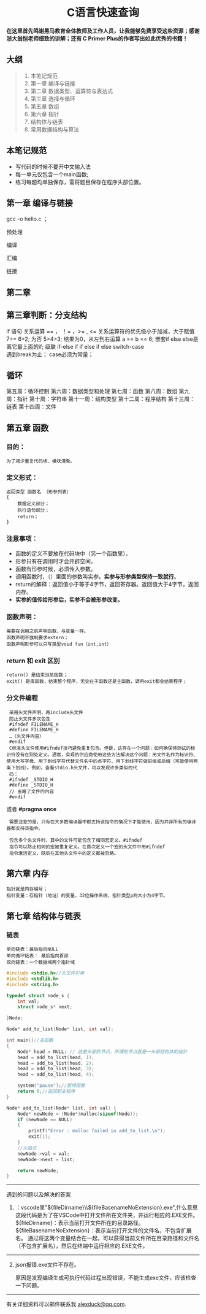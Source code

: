 # <center> C语言快速查询
**在这里首先鸣谢黑马教育全体教师及工作人员，让我能够免费享受这些资源；感谢浙大翁恺老师细致的讲解；还有 C Primer Plus的作者写出如此优秀的书籍！**

## 大纲

> 1. 本笔记规范
> 2. 第一章  编译与链接
> 3. 第二章  数据类型、运算符与表达式
> 4. 第三章  选择与循环
> 5. 第五章  数组
> 6. 第六章 指针
> 7. 结构体与链表
> 8. 常用数据结构与算法

## 本笔记规范

 - 写代码的时候不要开中文输入法  
 - 每一单元仅包含一个main函数;  
 - 练习每题均单独保存，需将题目保存在程序头部位置。

## 第一章 编译与链接

gcc -o hello.c ； 

预处理

编译

汇编

链接

## 第二章 


## 第三章判断：分支结构

if 语句
关系运算 == ， ！= ，>= , <=
    关系运算符的优先级小于加减，大于赋值 7>= 6+2; 为否
    5>4>3; 结果为0，从左到右运算
    a == b == 6;
嵌套if  else
    else是离它最上面的if;
级联 if-else if
    if
    else if
    else
switch-case    
    遇到break为止；
    case必须为常量；
    
## 循环
第五周：循环控制
第六周：数据类型和处理
第七周：函数
第八周：数组
第九周：指针
第十周：字符串
第十一周：结构类型
第十二周：程序结构
第十三周：链表
第十四周：文件



## 第五章 函数
### 目的：
    为了减少重复代码块、模块清晰。
### 定义形式：
    返回类型 函数名 （形参列表）
    {
        数据定义部分；
        执行语句部分；
        return；
    }
### 注意事项：
- 函数的定义不要放在代码块中（另一个函数里），
- 形参只有在调用时才会开辟空间，
- 函数有形参时候，必须传入参数。
- 调用函数时，（）里面的参数叫实参。**实参与形参类型保持一致就行**。
- return的解释：返回值小于等于4字节，返回寄存器。返回值大于4字节，返回内存。
- **实参的值传给形参后，实参不会被形参改变。**

### 函数声明：
    需要在调用之前声明函数，与变量一样。
    函数声明不强制要求extern； 
    函数声明形参可以只写类型void fun（int,int） 

### return 和 exit 区别
    return() 是结束当前函数；
    exit() 是库函数，结束整个程序，无论在子函数还是主函数，调用exit都会结束程序；
### 分文件编程
     采用头文件声明，再include头文件
     防止头文件多次包含
     #ifndef FILENAME_H
     #define FILENAME_H
     …（头文件内容）
     #endif
     C标准头文件使用#ifndef技巧避免重复包含。但是，这存在一个问题：如何确保待测试的标识符没有在别处定义。通常，实现的供应商使用这些方法解决这个问题：用文件名作为标识符、使用大写字母、用下划线字符代替文件名中的点字符、用下划线字符做前缀或后缀（可能使用两条下划线）。例如，查看stdio.h头文件，可以发现许多类似的代
     码：
     #ifndef _STDIO_H
     #define _STDIO_H
     // 省略了文件的内容
     #endif

或者 **#pragma once**

     需要注意的是，只有在大多数编译器中都支持该指令的情况下才能使用，因为并非所有的编译器都支持该指令。
    
     包含多个头文件时，其中的文件可能包含了相同宏定义。#ifndef
     指令可以防止相同的宏被重复定义。在首次定义一个宏的头文件中用#ifndef
     指令激活定义，随后在其他头文件中的定义都被忽略。

## 第六章 内存

    指针就是内存编号； 
    指针变量：存指针（地址）的变量，32位操作系统，指针类型p的大小为4字节。











## 第七章 结构体与链表





### 链表

```
单向链表：最后指向NULL
单向循环链表： 最后指向首部
双向链表：一个数据域两个指针域
```

```c
#include <stdio.h>//头文件引用
#include <stdlib.h>
#include <string.h>

typedef struct node_s {
	int val;
	struct node_s* next;

}Node;

Node* add_to_list(Node* list, int val);

int main()//主函数
{
	Node* head = NULL; // 这是头部的节点。所谓的节点就是一头部结构体的指针
	head = add_to_list(head, 1);
	head = add_to_list(head, 2);
	head = add_to_list(head, 3);
	head = add_to_list(head, 4);

	system("pause");//暂停函数
	return 0;//返回到主程序
}

Node* add_to_list(Node* list, int val) {
	Node* newNode = (Node*)malloc(sizeof(Node));
	if (newNode == NULL)
	{
		printf("Error : malloc failed in add_to_list.\n");
		exit(1);
	}
	//头插法
	newNode->val = val;
	newNode->next = list;

	return newNode;
}
```



---
遇到的问题以及解决的答案
1. ：vscode里"${fileDirname}\\${fileBasenameNoExtension}.exe",什么意思
这段代码是为了在VSCode中打开文件所在文件夹，并运行相应的.EXE文件。
${fileDirname}：表示当前打开文件所在的目录路径。
${fileBasenameNoExtension}：表示当前打开文件的文件名，不包含扩展名。
通过将这两个变量结合在一起，可以获得当前文件所在目录路径和文件名（不包含扩展名），然后在终端中运行相应的.EXE文件。
---
2. json报错.exe文件不存在。
   
   原因是发现编译生成可执行代码过程出现错误，不能生成exe文件，应该检查一下问题。
---





有关详细资料可以邮件联系我 [alexduck@qq.com](alexduck@qq.com). 
